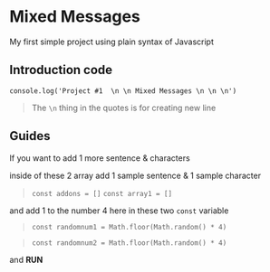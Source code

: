 #      Mixed Messages 


My first simple project using plain syntax of Javascript


## Introduction code

`console.log('Project #1  \n \n Mixed Messages \n \n \n')`

> The `\n` thing in the quotes is for creating new line

## Guides 

If you want to add 1 more sentence & characters

inside of these 2 array add 1 sample sentence & 1 sample character
> `const addons = []`
> `const array1 = []`
 
and add 1 to the number 4 here in these two `const` variable 

>`const randomnum1 = Math.floor(Math.random() * 4)`

>`const randomnum2 = Math.floor(Math.random() * 4)`

and **RUN**
